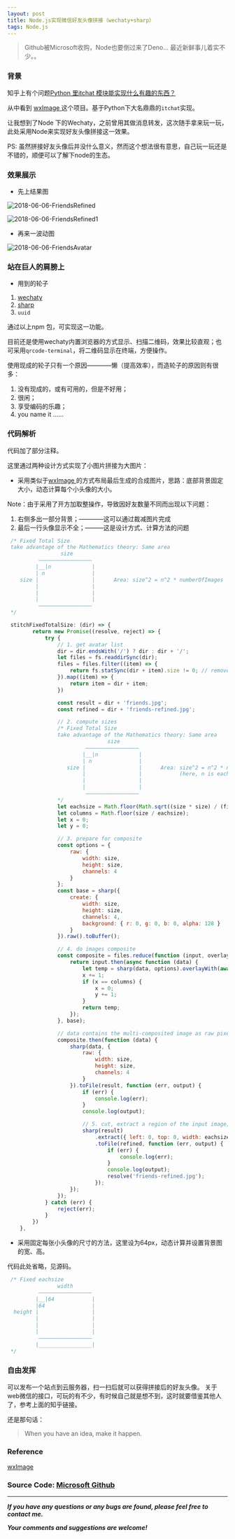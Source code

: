 ```yaml
---
layout: post
title: Node.js实现微信好友头像拼接（wechaty+sharp）
tags: Node.js
---
```


> Github被Microsoft收购，Node也要倒过来了Deno... 最近新鲜事儿着实不少。。

### 背景

知乎上有个问题[Python 里itchat 模块能实现什么有趣的东西？](https://www.zhihu.com/question/59524525)

从中看到 [wxImage
](https://github.com/gzm1997/wxImage) 这个项目。基于Python下大名鼎鼎的`itchat`实现。

让我想到了Node 下的Wechaty，之前曾用其做消息转发，这次随手拿来玩一玩，此处采用Node来实现好友头像拼接这一效果。

PS: 虽然拼接好友头像后并没什么意义，然而这个想法很有意思，自己玩一玩还是不错的，顺便可以了解下node的生态。

### 效果展示

- 先上结果图

![2018-06-06-FriendsRefined](https://github.com/heartsuit/heartsuit.github.io/raw/master/pictures/2018-06-06-FriendsRefined.jpg)

![2018-06-06-FriendsRefined1](https://github.com/heartsuit/heartsuit.github.io/raw/master/pictures/2018-06-06-FriendsRefined1.jpg)

- 再来一波动图

![2018-06-06-FriendsAvatar](https://github.com/heartsuit/heartsuit.github.io/raw/master/pictures/2018-06-06-FriendsAvatar.gif)

### 站在巨人的肩膀上
- 用到的轮子
1. [wechaty](https://github.com/Chatie/wechaty)
2. [sharp](https://github.com/lovell/sharp)
3. `uuid`

通过以上npm 包，可实现这一功能。

目前还是使用wechaty内置浏览器的方式显示、扫描二维码，效果比较直观；也可采用`qrcode-terminal`，将二维码显示在终端，方便操作。

使用现成的轮子只有一个原因————懒（提高效率），而造轮子的原因则有很多：
1. 没有现成的，或有可用的，但是不好用；
2. 很闲；
3. 享受编码的乐趣；
4. you name it ……

### 代码解析
代码加了部分注释。

这里通过两种设计方式实现了小图片拼接为大图片：

- 采用类似于[wxImage
](https://github.com/gzm1997/wxImage)的方式布局最后生成的合成图片，思路：底部背景固定大小，动态计算每个小头像的大小。

Note：由于采用了开方加取整操作，导致因好友数量不同而出现以下问题：
1. 右侧多出一部分背景；————这可以通过裁减图片完成
2. 最后一行头像显示不全；———这是设计方式、计算方法的问题

``` javascript
 /* Fixed Total Size
 take advantage of the Mathematics theory: Same area
                 size  
          —————————————————
         |__|n             | 
         | n               | 
    size |                 |      Area: size^2 = n^2 * numberOfImages 
         |                 |            
         |                 |
         |                 | 
          —————————————————
 */

 stitchFixedTotalSize: (dir) => {
        return new Promise((resolve, reject) => {
            try {
                // 1. get avatar list
                dir = dir.endsWith('/') ? dir : dir + '/';
                let files = fs.readdirSync(dir);
                files = files.filter((item) => {
                    return fs.statSync(dir + item).size != 0; // remove empty image
                }).map((item) => {
                    return item = dir + item;
                })

                const result = dir + 'friends.jpg';
                const refined = dir + 'friends-refined.jpg';

                // 2. compute sizes
                /* Fixed Total Size
                take advantage of the Mathematics theory: Same area
                                size  
                         —————————————————
                        |__|n             | 
                        | n               | 
                   size |                 |      Area: size^2 = n^2 * numberOfImages 
                        |                 |            (here, n is eachsize)
                        |                 |
                        |                 | 
                         —————————————————
                */
                let eachsize = Math.floor(Math.sqrt((size * size) / (files.length)));
                let columns = Math.floor(size / eachsize);
                let x = 0;
                let y = 0;

                // 3. prepare for composite
                const options = {
                    raw: {
                        width: size,
                        height: size,
                        channels: 4
                    }
                };
                const base = sharp({
                    create: {
                        width: size,
                        height: size,
                        channels: 4,
                        background: { r: 0, g: 0, b: 0, alpha: 128 }
                    }
                }).raw().toBuffer();

                // 4. do images composite
                const composite = files.reduce(function (input, overlay) {
                    return input.then(async function (data) {
                        let temp = sharp(data, options).overlayWith(await sharp(overlay).resize(eachsize, eachsize).toBuffer(), { top: eachsize * y, left: eachsize * x }).raw().toBuffer();
                        x += 1;
                        if (x == columns) {
                            x = 0;
                            y += 1;
                        }
                        return temp;
                    });
                }, base);

                // data contains the multi-composited image as raw pixel data
                composite.then(function (data) {
                    sharp(data, {
                        raw: {
                            width: size,
                            height: size,
                            channels: 4
                        }
                    }).toFile(result, function (err, output) {
                        if (err) {
                            console.log(err);
                        }
                        console.log(output);

                        // 5. cut, extract a region of the input image, saving in the same format.
                        sharp(result)
                            .extract({ left: 0, top: 0, width: eachsize * columns, height: eachsize * columns })
                            .toFile(refined, function (err, output) {
                                if (err) {
                                    console.log(err);
                                }
                                console.log(output);
                                resolve('friends-refined.jpg');
                            });
                    });
                });
            } catch (err) {
                reject(err);
            }
        })
    },
```

- 采用固定每张小头像的尺寸的方法，这里设为64px，动态计算并设置背景图的宽、高。

代码此处省略，见源码。

``` javascript
 /* Fixed eachsize
                width  
          —————————————————
         |__|64            | 
         |64               | 
  height |                 |     
         |                 |
         |                 |
         |                 | 
          —————————————————
         |_________________| 
 */
```

### 自由发挥
可以发布一个站点到云服务器，扫一扫后就可以获得拼接后的好友头像。
关于web微信的接口，可玩的有不少，有时候自己就是想不到，这时就要借鉴其他人了，参考上面的知乎链接。

还是那句话：

> When you have an idea, make it happen.

### Reference
[wxImage
](https://github.com/gzm1997/wxImage)

### Source Code: [Microsoft Github](https://github.com/heartsuit/wechat-avatar)

---
***If you have any questions or any bugs are found, please feel free to contact me.***

***Your comments and suggestions are welcome!***
